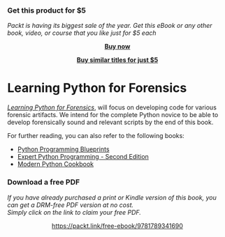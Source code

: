 
### Get this product for $5

<i>Packt is having its biggest sale of the year. Get this eBook or any other book, video, or course that you like just for $5 each</i>


<b><p align='center'>[Buy now](https://packt.link/9781783285235)</p></b>


<b><p align='center'>[Buy similar titles for just $5](https://subscription.packtpub.com/search)</p></b>


# Learning Python for Forensics

*[Learning Python for Forensics](https://www.packtpub.com/networking-and-servers/learning-python-forensics?utm_source=github&utm_medium=repository&utm_campaign=9781783285235)*, will focus on developing code for various forensic artifacts. We intend for the complete Python novice to be able to develop forensically sound and relevant scripts by the end of this book.

For further reading, you can also refer to the following books:
* [Python Programming Blueprints](https://www.packtpub.com/application-development/python-programming-blueprints)
* [Expert Python Programming - Second Edition](https://www.packtpub.com/application-development/expert-python-programming-second-edition)
* [Modern Python Cookbook](https://www.packtpub.com/application-development/modern-python-cookbook)
### Download a free PDF

 <i>If you have already purchased a print or Kindle version of this book, you can get a DRM-free PDF version at no cost.<br>Simply click on the link to claim your free PDF.</i>
<p align="center"> <a href="https://packt.link/free-ebook/9781789341690">https://packt.link/free-ebook/9781789341690 </a> </p>